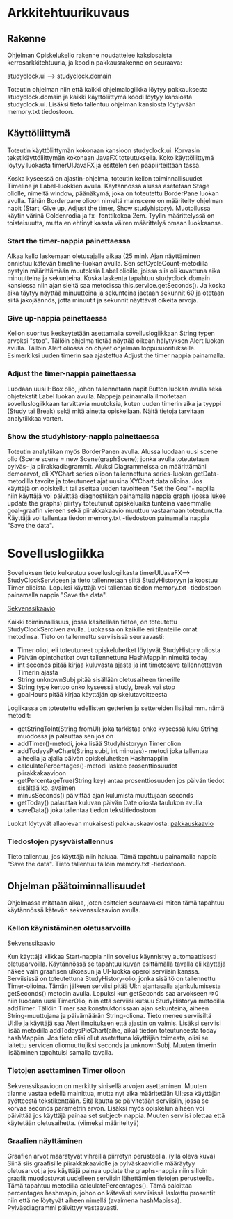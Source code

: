# Arkkitehtuurikuvaus

## Rakenne

Ohjelman Opiskelukello rakenne noudattelee kaksiosaista kerrosarkkitehtuuria, ja koodin pakkausrakenne on seuraava:

studyclock.ui --> studyclock.domain

Toteutin ohjelman niin että kaikki ohjelmalogiikka löytyy pakkauksesta studyclock.domain ja kaikki käyttöliittymä koodi löytyy kansiosta studyclock.ui. Lisäksi tieto tallentuu ohjelman kansiosta löytyvään memory.txt tiedostoon.

## Käyttöliittymä 

Toteutin käyttöliittymän kokonaan kansioon studyclock.ui. Korvasin tekstikäyttöliittymän kokonaan JavaFX toteutuksella. Koko käyttöliittymä löytyy luokasta timerUIJavaFX ja esittelen sen pääpiirteittään tässä.

Koska kyseessä on ajastin-ohjelma, toteutin kellon toiminnallisuudet Timeline ja Label-luokkien avulla. Käytännössä alussa asetetaan Stage oliolle, nimeltä window, päänäkymä, joka on toteutettu BorderPane luokan avulla. Tähän Borderpane olioon nimeltä mainscene on määritelty ohjelman napit (Start, Give up, Adjust the timer, Show studyhistory). Muotoilussa käytin värinä Goldenrodia ja fx- fonttikokoa 2em. Tyylin määrittelyssä on toisteisuutta, mutta en ehtinyt kasata väiren määrittelyä omaan luokkaansa.

### Start the timer-nappia painettaessa
Alkaa kello laskemaan oletusajalle aikaa (25 min). Ajan näyttäminen onnistuu kätevän timeline-luokan avulla. Sen setCycleCount-metodilla pystyin määrittämään muutoksia Label olioille, joissa siis oli kuvattuna aika minuutteina ja sekunteina. Koska laskenta tapahtuu studyclock.domain kansiossa niin ajan sieltä saa metodissa this.service.getSeconds(). Ja koska aika täytyy näyttää minuutteina ja sekunteina jaetaan sekunnit 60 ja otetaan siitä jakojäännös, jotta minuutit ja sekunnit näyttävät oikeita arvoja. 

### Give up-nappia painettaessa
Kellon suoritus keskeytetään asettamalla sovelluslogiikkaan String typen arvoksi "stop". Tällöin ohjelma tietää näyttää oikean hälytyksen Alert luokan avulla. Tällöin Alert oliossa on ohjeet ohjelman loppusuoritukselle. Esimerkiksi uuden timerin saa ajastettua Adjust the timer nappia painamalla.

### Adjust the timer-nappia painettaessa
Luodaan uusi HBox olio, johon tallennetaan napit Button luokan avulla sekä ohjetekstit Label luokan avulla. Nappeja painamalla ilmoitetaan sovelluslogiikkaan tarvittavia muutoksia, kuten uuden timerin aika ja tyyppi (Study tai Break) sekä mitä ainetta opiskellaan. Näitä tietoja tarvitaan analytiikkaa varten.

### Show the studyhistory-nappia painettaessa
Toteutin analytiikan myös BorderPanen avulla. Alussa luodaan uusi scene olio (Scene scene = new Scene(graphScene); jonka avulla toteutetaan pylväs- ja piirakkadiagrammit. Aluksi Diagrammeissa on määrittämäni demoarvot, eli XYChart series olioon tallennettuna series-luokan getData-metodilla tavoite ja toteutuneet ajat uusina XYChart.data olioina. Jos käyttäjä on opiskellut tai asettaa uuden tavoitteen "Set the Goal"- napilla niin käyttäjä voi päivittää diagnostiikan painamalla nappia graph (jossa lukee update the graphs) piirtyy toteutunut opiskeluaika tunteina vasemmalle goal-graafin viereen sekä piirakkakaavio muuttuu vastaamaan toteutunutta. Käyttäjä voi tallentaa tiedon memory.txt -tiedostoon painamalla nappia "Save the data".

# Sovelluslogiikka
Sovelluksen tieto kulkeutuu sovelluslogiikasta timerUIJavaFX--> StudyClockServiceen ja tieto tallennetaan siitä StudyHistoryyn ja koostuu Timer olioista. Lopuksi käyttäjä voi tallentaa tiedon memory.txt -tiedostoon painamalla nappia "Save the data".

[Sekvenssikaavio](https://github.com/Mazaalto/ot-harjoitustyo2020/blob/master/dokumentaatio/kuvat/Sekvenssikaavio%20kellonka%CC%88ynnistys.jpg)

Kaikki toiminnallisuus, jossa käsitellään tietoa, on toteutettu StudyClockSerciven avulla. Luokassa on kaikille eri tilanteille omat metodinsa. 
Tieto on tallennettu serviisissä seuraavasti:
- Timer oliot, eli toteutuneet opiskeluhetket löytyvät StudyHistory oliosta
- Päivän opintohetket ovat tallennettuna HashMappiin nimeltä today
- int seconds pitää kirjaa kuluvasta ajasta ja int timetosave tallennettavan Timerin ajasta
- String unknownSubj pitää sisällään oletusaiheen timerille
- String type kertoo onko kyseessä study, break vai stop
- goalHours pitää kirjaa käyttäjän opiskelutavoitteesta

Logiikassa on toteutettu edellisten getterien ja settereiden lisäksi
mm. nämä metodit:
- getStringToInt(String fromUI) joka tarkistaa onko kyseessä luku String muodossa ja palauttaa sen jos on
- addTimer()-metodi, joka lisää Studyhistoryyn Timer olion
- addTodaysPieChart(String subj, int minutes)- metodi joka tallentaa aiheella ja ajalla päivän opiskeluhetken Hashmappiin
-  calculatePercentages()-metodi laskee prosenttiosuudet piirakkakaavioon
- getPercentageTrue(String key) antaa prosenttiosuuden jos päivän tiedot sisältää ko. avaimen
- minusSeconds() päivittää ajan kulumista muuttujaan seconds
- getToday() palauttaa kuluvan päivän Date oliosta taulukon avulla
- saveData() joka tallentaa tiedon tekstitiedostoon

Luokat löytyvät allaolevan mukaisesti pakkauskaaviosta:
[pakkauskaavio](https://github.com/Mazaalto/ot-harjoitustyo2020/blob/master/dokumentaatio/kuvat/Note%2018.%20Dec%202020.jpg)

### Tiedostojen pysyväistallennus
Tieto tallentuu, jos käyttäjä niin haluaa. Tämä tapahtuu painamalla  nappia "Save the data". Tieto tallentuu tällöin memory.txt -tiedostoon. 

## Ohjelman päätoiminnallisuudet

Ohjelmassa mitataan aikaa, joten esittelen seuraavaksi miten tämä tapahtuu käytännössä kätevän sekvenssikaavion avulla.

### Kellon käynistäminen oletusarvoilla
[Sekvenssikaavio](https://github.com/Mazaalto/ot-harjoitustyo2020/blob/master/dokumentaatio/kuvat/Sekvenssikaavio%20kellonka%CC%88ynnistys.jpg)

Kun käyttäjä klikkaa Start-nappia niin sovellus käynnistyy automaattisesti oletusarvoilla. Käytännössä se tapahtuu kuvan esittämällä tavalla eli käyttäjä näkee vain graafisen ulkoasun ja UI-luokka operoi serviisin kanssa. Serviisissä on toteutettuna StudyHistory-olio, jonka sisältö on tallennettu Timer-olioina. Tämän jälkeen serviisi pitää UI:n ajantasalla ajankulumisesta getSeconds() metodin avulla. Lopuksi kun getSeconds saa arvokseen =>0 niin luodaan uusi TimerOlio, niin että serviisi kutsuu StudyHistorya metodilla addTimer. Tällöin Timer saa konstruktorissaan ajan sekunteina, aiheen String-muuttujana ja päivämäärän String-oliona. Tieto menee serviisiltä UI:lle ja käyttäjä saa Alert ilmoituksen että ajastin on valmis. Lisäksi serviisi lisää metodilla addTodaysPieChart(aihe, aika) tiedon toteutuneesta today hashMappiin. Jos tieto olisi ollut asetettuna käyttäjän toimesta, olisi se laitettu servicen oliomuuttujiksi seconds ja unknownSubj. Muuten timerin lisääminen tapahtuisi samalla tavalla.


### Tietojen asettaminen Timer olioon

Sekvenssikaavioon on merkitty sinisellä arvojen asettaminen. Muuten tilanne vastaa edellä mainittua, mutta nyt aika määritetään UI:ssa käyttäjän syötteestä tekstikenttään. Sitä kautta se päivitetään serviisiin, jossa se korvaa seconds parametrin arvon. Lisäksi myös opiskelun aiheen voi päivittää jos käyttäjä painaa set subject- nappia. Muuten serviisi olettaa että käytetään oletusaihetta. (viimeksi määriteltyä)


### Graafien näyttäminen

Graafien arvot määrätyvät vihreillä piirretyn perusteella. (yllä oleva kuva) Siinä siis graafisille piirakkakaaviolle ja pylväskaaviolle määräytyy oletusarvot ja jos käyttäjä painaa update the graphs-nappia niin silloin graafit muodostuvat uudelleen serviisin lähettämien tietojen perusteella. Tämä tapahtuu metodilla calculatePercentages(). Tämä paloittaa percentages hashmapin, johon on kätevästi serviisissä laskettu prosentit niin että ne löytyvät aiheen nimellä (avaimena hashMapissa). Pylväsdiagrammi päivittyy vastaavasti.


